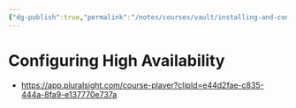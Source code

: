 ```yaml
---
{"dg-publish":true,"permalink":"/notes/courses/vault/installing-and-configuring-hashicorp-vault/07-configuring-high-availability/"}
---
```

# Configuring High Availability

- <https://app.pluralsight.com/course-player?clipId=e44d2fae-c835-444a-8fa9-e137770e737a>



